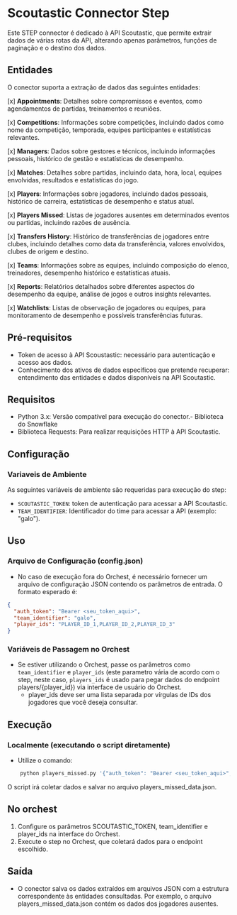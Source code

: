# Scoutastic Connector Step

Este STEP connector é dedicado à API Scoutastic, que permite extrair dados de várias rotas da API, alterando apenas parâmetros, funções de paginação e o destino dos dados.

## Entidades

O conector suporta a extração de dados das seguintes entidades:

[x] **Appointments**: Detalhes sobre compromissos e eventos, como agendamentos de partidas, treinamentos e reuniões.

[x] **Competitions**: Informações sobre competições, incluindo dados como nome da competição, temporada, equipes participantes e estatísticas relevantes.

[x] **Managers**: Dados sobre gestores e técnicos, incluindo informações pessoais, histórico de gestão e estatísticas de desempenho.

[x] **Matches**: Detalhes sobre partidas, incluindo data, hora, local, equipes envolvidas, resultados e estatísticas do jogo.

[x] **Players**: Informações sobre jogadores, incluindo dados pessoais, histórico de carreira, estatísticas de desempenho e status atual.

[x] **Players Missed**: Listas de jogadores ausentes em determinados eventos ou partidas, incluindo razões de ausência.

[x] **Transfers History**: Histórico de transferências de jogadores entre clubes, incluindo detalhes como data da transferência, valores envolvidos, clubes de origem e destino.

[x] **Teams**: Informações sobre as equipes, incluindo composição do elenco, treinadores, desempenho histórico e estatísticas atuais.

[x] **Reports**: Relatórios detalhados sobre diferentes aspectos do desempenho da equipe, análise de jogos e outros insights relevantes.

[x] **Watchlists**: Listas de observação de jogadores ou equipes, para monitoramento de desempenho e possíveis transferências futuras.

## Pré-requisitos

- Token de acesso à API Scoustastic: necessário para autenticação e acesso aos dados.
- Conhecimento dos ativos de dados específicos que pretende recuperar: entendimento das entidades e dados disponíveis na API Scoutastic.

## Requisitos

- Python 3.x: Versão compatível para execução do conector.- Biblioteca do Snowflake
- Biblioteca Requests: Para realizar requisições HTTP à API Scoutastic.

## Configuração

### Variaveis de Ambiente

As seguintes variáveis de ambiente são requeridas para execução do step:

- `SCOUTASTIC_TOKEN`: token de autenticação para acessar a API Scoutastic.
- `TEAM_IDENTIFIER`: Identificador do time para acessar a API (exemplo: "galo").

## Uso

### Arquivo de Configuração (config.json)

- No caso de execução fora do Orchest, é necessário fornecer um arquivo de configuração JSON contendo os parâmetros de entrada. O formato esperado é:

```json
{
  "auth_token": "Bearer <seu_token_aqui>",
  "team_identifier": "galo",
  "player_ids": "PLAYER_ID_1,PLAYER_ID_2,PLAYER_ID_3"
}
```

### Variáveis de Passagem no Orchest

- Se estiver utilizando o Orchest, passe os parâmetros como `team_identifier` e `player_ids` (este parametro vária de acordo com o step, neste caso, `players_ids` é usado para pegar dados do endpoint players/{player_id}) via interface de usuário do Orchest.
  - player_ids deve ser uma lista separada por vírgulas de IDs dos jogadores que você deseja consultar.

## Execução

### Localmente (executando o script diretamente)

- Utilize o comando:

```bash
    python players_missed.py '{"auth_token": "Bearer <seu_token_aqui>", "team_identifier": "galo", "player_ids": "PLAYER1,PLAYER2,PLAYER3"}'
```

O script irá coletar dados e salvar no arquivo players_missed_data.json.

## No orchest

1. Configure os parâmetros SCOUTASTIC_TOKEN, team_identifier e player_ids na interface do Orchest.
2. Execute o step no Orchest, que coletará dados para o endpoint escolhido.

## Saída

- O conector salva os dados extraídos em arquivos JSON com a estrutura correspondente às entidades consultadas. Por exemplo, o arquivo players_missed_data.json contém os dados dos jogadores ausentes.